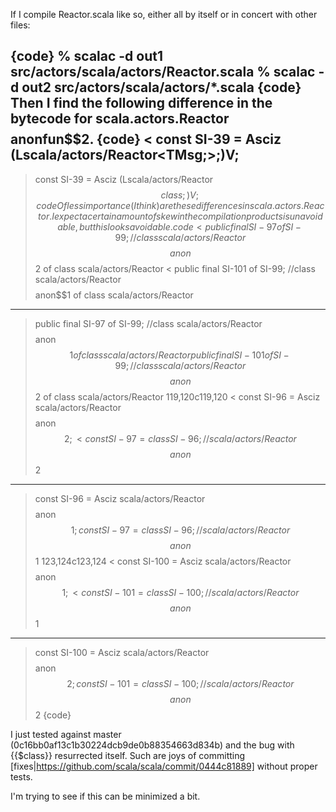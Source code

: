 If I compile Reactor.scala like so, either all by itself or in concert with other files:

{code}
% scalac -d out1 src/actors/scala/actors/Reactor.scala
% scalac -d out2 src/actors/scala/actors/*.scala
{code}
Then I find the following difference in the bytecode for scala.actors.Reactor$$$$anonfun$$2.
{code}
< const SI-39 = Asciz	(Lscala/actors/Reactor<TMsg;>;)V;
---
> const SI-39 = Asciz	(Lscala/actors/Reactor$$class;)V;
{code}
Of less importance (I think) are these differences in scala.actors.Reactor.  I expect a certain amount of skew in the compilation products is unavoidable, but this looks avoidable.
{code}
<    public final SI-97 of SI-99; //class scala/actors/Reactor$$$$anon$$2 of class scala/actors/Reactor
<    public final SI-101 of SI-99; //class scala/actors/Reactor$$$$anon$$1 of class scala/actors/Reactor
---
>    public final SI-97 of SI-99; //class scala/actors/Reactor$$$$anon$$1 of class scala/actors/Reactor
>    public final SI-101 of SI-99; //class scala/actors/Reactor$$$$anon$$2 of class scala/actors/Reactor
119,120c119,120
< const SI-96 = Asciz	scala/actors/Reactor$$$$anon$$2;
< const SI-97 = class	SI-96;	//  scala/actors/Reactor$$$$anon$$2
---
> const SI-96 = Asciz	scala/actors/Reactor$$$$anon$$1;
> const SI-97 = class	SI-96;	//  scala/actors/Reactor$$$$anon$$1
123,124c123,124
< const SI-100 = Asciz	scala/actors/Reactor$$$$anon$$1;
< const SI-101 = class	SI-100;	//  scala/actors/Reactor$$$$anon$$1
---
> const SI-100 = Asciz	scala/actors/Reactor$$$$anon$$2;
> const SI-101 = class	SI-100;	//  scala/actors/Reactor$$$$anon$$2
{code}

I just tested against master (0c16bb0af13c1b30224dcb9de0b88354663d834b) and the bug with {{$class}} resurrected itself. Such are joys of committing [fixes|https://github.com/scala/scala/commit/0444c81889] without proper tests.

I'm trying to see if this can be minimized a bit.
